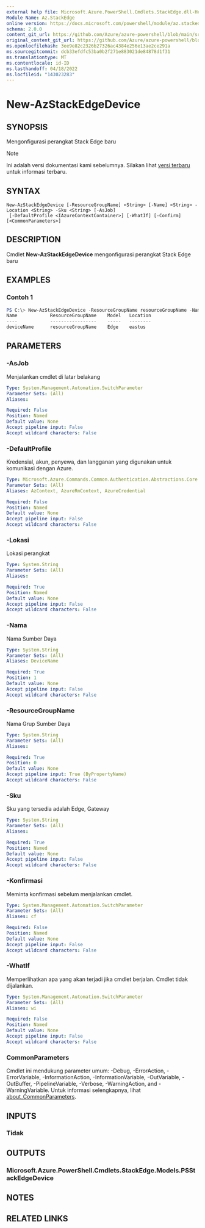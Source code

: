 ```yaml
---
external help file: Microsoft.Azure.PowerShell.Cmdlets.StackEdge.dll-Help.xml
Module Name: Az.StackEdge
online version: https://docs.microsoft.com/powershell/module/az.stackedge/new-azstackedgedevice
schema: 2.0.0
content_git_url: https://github.com/Azure/azure-powershell/blob/main/src/StackEdge/StackEdge/help/New-AzStackEdgeDevice.md
original_content_git_url: https://github.com/Azure/azure-powershell/blob/main/src/StackEdge/StackEdge/help/New-AzStackEdgeDevice.md
ms.openlocfilehash: 3ee9e82c2326b27326ac4384e256e13ae2ce291a
ms.sourcegitcommit: dcb33efdfc53ba0b2f271e883021de84878d1f31
ms.translationtype: MT
ms.contentlocale: id-ID
ms.lasthandoff: 04/18/2022
ms.locfileid: "143023283"
---
```

# New-AzStackEdgeDevice

## SYNOPSIS
Mengonfigurasi perangkat Stack Edge baru

> [!NOTE]
>Ini adalah versi dokumentasi kami sebelumnya. Silakan lihat [versi terbaru](/powershell/module/az.stackedge/new-azstackedgedevice) untuk informasi terbaru.

## SYNTAX

```
New-AzStackEdgeDevice [-ResourceGroupName] <String> [-Name] <String> -Location <String> -Sku <String> [-AsJob]
 [-DefaultProfile <IAzureContextContainer>] [-WhatIf] [-Confirm] [<CommonParameters>]
```

## DESCRIPTION
Cmdlet **New-AzStackEdgeDevice** mengonfigurasi perangkat Stack Edge baru

## EXAMPLES

### Contoh 1
```powershell
PS C:\> New-AzStackEdgeDevice -ResourceGroupName resourceGroupName -Name deviceName -Location eastus -Sku Edge
Name            ResourceGroupName    Model   Location
----            -----------------    -----   --------
deviceName      resourceGroupName    Edge    eastus
```

## PARAMETERS

### -AsJob
Menjalankan cmdlet di latar belakang

```yaml
Type: System.Management.Automation.SwitchParameter
Parameter Sets: (All)
Aliases:

Required: False
Position: Named
Default value: None
Accept pipeline input: False
Accept wildcard characters: False
```

### -DefaultProfile
Kredensial, akun, penyewa, dan langganan yang digunakan untuk komunikasi dengan Azure.

```yaml
Type: Microsoft.Azure.Commands.Common.Authentication.Abstractions.Core.IAzureContextContainer
Parameter Sets: (All)
Aliases: AzContext, AzureRmContext, AzureCredential

Required: False
Position: Named
Default value: None
Accept pipeline input: False
Accept wildcard characters: False
```

### -Lokasi
Lokasi perangkat

```yaml
Type: System.String
Parameter Sets: (All)
Aliases:

Required: True
Position: Named
Default value: None
Accept pipeline input: False
Accept wildcard characters: False
```

### -Nama
Nama Sumber Daya

```yaml
Type: System.String
Parameter Sets: (All)
Aliases: DeviceName

Required: True
Position: 1
Default value: None
Accept pipeline input: False
Accept wildcard characters: False
```

### -ResourceGroupName
Nama Grup Sumber Daya

```yaml
Type: System.String
Parameter Sets: (All)
Aliases:

Required: True
Position: 0
Default value: None
Accept pipeline input: True (ByPropertyName)
Accept wildcard characters: False
```

### -Sku
Sku yang tersedia adalah Edge, Gateway

```yaml
Type: System.String
Parameter Sets: (All)
Aliases:

Required: True
Position: Named
Default value: None
Accept pipeline input: False
Accept wildcard characters: False
```

### -Konfirmasi
Meminta konfirmasi sebelum menjalankan cmdlet.

```yaml
Type: System.Management.Automation.SwitchParameter
Parameter Sets: (All)
Aliases: cf

Required: False
Position: Named
Default value: None
Accept pipeline input: False
Accept wildcard characters: False
```

### -WhatIf
Memperlihatkan apa yang akan terjadi jika cmdlet berjalan. Cmdlet tidak dijalankan.

```yaml
Type: System.Management.Automation.SwitchParameter
Parameter Sets: (All)
Aliases: wi

Required: False
Position: Named
Default value: None
Accept pipeline input: False
Accept wildcard characters: False
```

### CommonParameters
Cmdlet ini mendukung parameter umum: -Debug, -ErrorAction, -ErrorVariable, -InformationAction, -InformationVariable, -OutVariable, -OutBuffer, -PipelineVariable, -Verbose, -WarningAction, and -WarningVariable. Untuk informasi selengkapnya, lihat [about_CommonParameters](http://go.microsoft.com/fwlink/?LinkID=113216).

## INPUTS

### Tidak

## OUTPUTS

### Microsoft.Azure.PowerShell.Cmdlets.StackEdge.Models.PSStackEdgeDevice

## NOTES

## RELATED LINKS
